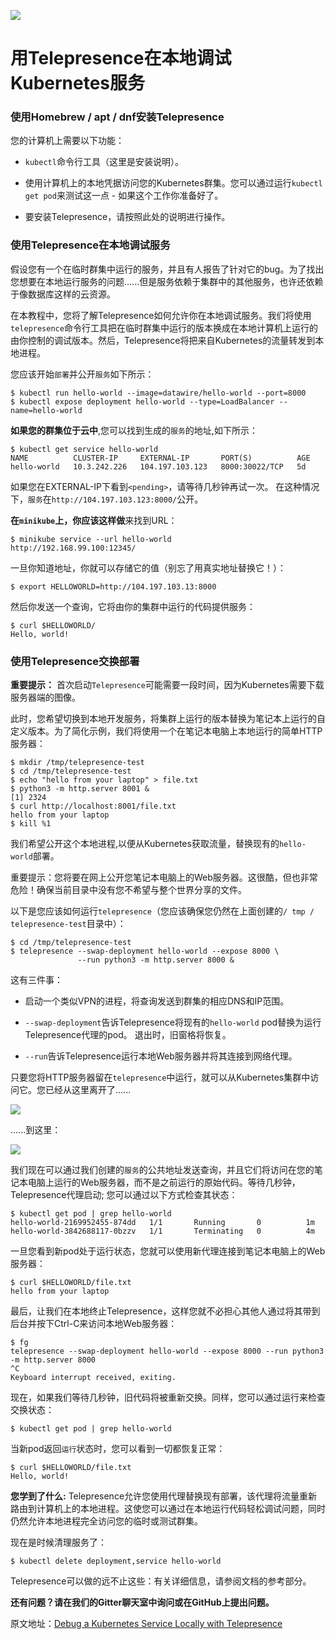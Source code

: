 ![](https://miro.medium.com/max/500/1*EA--ho-HrsVwpjqkBpopzA@2x.png)
# 用Telepresence在本地调试Kubernetes服务
### 使用Homebrew / apt / dnf安装Telepresence
您的计算机上需要以下功能：

+ `kubectl`命令行工具（这里是安装说明）。

+ 使用计算机上的本地凭据访问您的Kubernetes群集。您可以通过运行`kubectl get pod`来测试这一点 - 如果这个工作你准备好了。

+ 要安装Telepresence，请按照此处的说明进行操作。

### 使用Telepresence在本地调试服务

假设您有一个在临时群集中运行的服务，并且有人报告了针对它的bug。为了找出您想要在本地运行服务的问题......但是服务依赖于集群中的其他服务，也许还依赖于像数据库这样的云资源。

在本教程中，您将了解Telepresence如何允许你在本地调试服务。我们将使用`telepresence`命令行工具把在临时群集中运行的版本换成在本地计算机上运行的由你控制的调试版本。然后，Telepresence将把来自Kubernetes的流量转发到本地进程。

您应该开始`部署`并公开`服务`如下所示：


```
$ kubectl run hello-world --image=datawire/hello-world --port=8000
$ kubectl expose deployment hello-world --type=LoadBalancer --name=hello-world
```


**如果您的群集位于云中**,您可以找到生成的`服务`的地址,如下所示：


```
$ kubectl get service hello-world 
NAME          CLUSTER-IP     EXTERNAL-IP       PORT(S)          AGE hello-world   10.3.242.226   104.197.103.123   8000:30022/TCP   5d
```


如果您在EXTERNAL-IP下看到`<pending>`，请等待几秒钟再试一次。 在这种情况下，`服务`在`http://104.197.103.123:8000/`公开。

**在`minikube`上，你应该这样做**来找到URL：


```
$ minikube service --url hello-world 
http://192.168.99.100:12345/
```


一旦你知道地址，你就可以存储它的值（别忘了用真实地址替换它！）：


```
$ export HELLOWORLD=http://104.197.103.13:8000
```


然后你发送一个查询，它将由你的集群中运行的代码提供服务：


```
$ curl $HELLOWORLD/
Hello, world!
```


### 使用Telepresence交换部署
**重要提示：** 首次启动`Telepresence`可能需要一段时间，因为Kubernetes需要下载服务器端的图像。

此时，您希望切换到本地开发服务，将集群上运行的版本替换为笔记本上运行的自定义版本。为了简化示例，我们将使用一个在笔记本电脑上本地运行的简单HTTP服务器：


```
$ mkdir /tmp/telepresence-test
$ cd /tmp/telepresence-test
$ echo "hello from your laptop" > file.txt
$ python3 -m http.server 8001 &
[1] 2324
$ curl http://localhost:8001/file.txt
hello from your laptop
$ kill %1
```


我们希望公开这个本地进程,以便从Kubernetes获取流量，替换现有的`hello-world`部署。

重要提示：您将要在网上公开您笔记本电脑上的Web服务器。这很酷，但也非常危险！确保当前目录中没有您不希望与整个世界分享的文件。

以下是您应该如何运行`telepresence`（您应该确保您仍然在上面创建的`/ tmp / telepresence-test`目录中）：


```
$ cd /tmp/telepresence-test
$ telepresence --swap-deployment hello-world --expose 8000 \
               --run python3 -m http.server 8000 &
```


这有三件事：

+ 启动一个类似VPN的进程，将查询发送到群集的相应DNS和IP范围。

+ `--swap-deployment`告诉Telepresence将现有的`hello-world` pod替换为运行Telepresence代理的pod。 退出时，旧窗格将恢复。

+ `--run`告诉Telepresence运行本地Web服务器并将其连接到网络代理。

只要您将HTTP服务器留在`telepresence`中运行，就可以从Kubernetes集群中访问它。您已经从这里离开了......


![](https://miro.medium.com/max/875/1*j-w7Bln7tpGs6s9tEUW1jg.png)


......到这里：


![](https://miro.medium.com/max/875/1*P7vkn2o76emb8ccr8KdTLg.png)


我们现在可以通过我们创建的`服务`的公共地址发送查询，并且它们将访问在您的笔记本电脑上运行的Web服务器，而不是之前运行的原始代码。等待几秒钟，Telepresence代理启动; 您可以通过以下方式检查其状态：


```
$ kubectl get pod | grep hello-world
hello-world-2169952455-874dd   1/1       Running       0          1m
hello-world-3842688117-0bzzv   1/1       Terminating   0          4m
```


一旦您看到新pod处于运行状态，您就可以使用新代理连接到笔记本电脑上的Web服务器：


```
$ curl $HELLOWORLD/file.txt
hello from your laptop
```


最后，让我们在本地终止Telepresence，这样您就不必担心其他人通过将其带到后台并按下Ctrl-C来访问本地Web服务器：


```
$ fg
telepresence --swap-deployment hello-world --expose 8000 --run python3 -m http.server 8000
^C
Keyboard interrupt received, exiting.
```


现在，如果我们等待几秒钟，旧代码将被重新交换。同样，您可以通过运行来检查交换状态：


```
$ kubectl get pod | grep hello-world
```


当新pod返回`运行`状态时，您可以看到一切都恢复正常：


```
$ curl $HELLOWORLD/file.txt
Hello, world!
```


**您学到了什么:** Telepresence允许您使用代理替换现有部署，该代理将流量重新路由到计算机上的本地进程。这使您可以通过在本地运行代码轻松调试问题，同时仍然允许本地进程完全访问您的临时或测试群集。

现在是时候清理服务了：


```
$ kubectl delete deployment,service hello-world
```


Telepresence可以做的远不止这些：有关详细信息，请参阅文档的参考部分。

**还有问题？请在我们的Gitter聊天室中询问或在GitHub上提出问题。**


原文地址：[Debug a Kubernetes Service Locally with Telepresence](https://articles.microservices.com/debug-a-kubernetes-service-locally-with-telepresence-675eb6e94b09)
